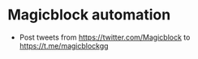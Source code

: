 # Magicblock automation

- Post tweets from https://twitter.com/Magicblock to https://t.me/magicblockgg
